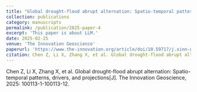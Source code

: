 ```yaml
---
title: "Global drought-flood abrupt alternation: Spatio-temporal patterns, drivers, and projections"
collection: publications
category: manuscripts
permalink: /publication/2025-paper-4
excerpt: 'This paper is about LLM.'
date: 2025-02-25
venue: 'The Innovation Geoscience'
paperurl: 'https://www.the-innovation.org/article/doi/10.59717/j.xinn-geo.2024.100113'
citation: Chen Z, Li X, Zhang X, et al. Global drought-flood abrupt alternation Spatio-temporal patterns, drivers, and projections[J]. The Innovation Geoscience, 2025: 100113-1-100113-12.
---
```


Chen Z, Li X, Zhang X, et al. Global drought-flood abrupt alternation: Spatio-temporal patterns, drivers, and projections[J]. The Innovation Geoscience, 2025: 100113-1-100113-12.